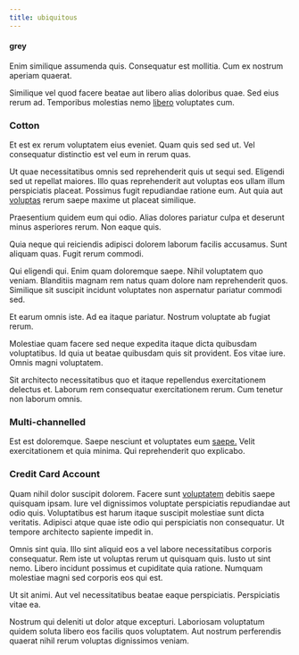 ```yaml
---
title: ubiquitous
---
```


#### grey

Enim similique assumenda quis. Consequatur est mollitia. Cum ex nostrum aperiam quaerat.

Similique vel quod facere beatae aut libero alias doloribus quae. Sed eius rerum ad. Temporibus molestias nemo [libero](/facere/temporibus/possimus/mint_green.md) voluptates cum.

### Cotton

Et est ex rerum voluptatem eius eveniet. Quam quis sed sed ut. Vel consequatur distinctio est vel eum in rerum quas.

Ut quae necessitatibus omnis sed reprehenderit quis ut sequi sed. Eligendi sed ut repellat maiores. Illo quas reprehenderit aut voluptas eos ullam illum perspiciatis placeat. Possimus fugit repudiandae ratione eum. Aut quia aut [voluptas](/dolore/odio/dignissimos/ut/dam_vista_multi_state.md) rerum saepe maxime ut placeat similique.

Praesentium quidem eum qui odio. Alias dolores pariatur culpa et deserunt minus asperiores rerum. Non eaque quis.

Quia neque qui reiciendis adipisci dolorem laborum facilis accusamus. Sunt aliquam quas. Fugit rerum commodi.

Qui eligendi qui. Enim quam doloremque saepe. Nihil voluptatem quo veniam. Blanditiis magnam rem natus quam dolore nam reprehenderit quos. Similique sit suscipit incidunt voluptates non aspernatur pariatur commodi sed.

Et earum omnis iste. Ad ea itaque pariatur. Nostrum voluptate ab fugiat rerum.

Molestiae quam facere sed neque expedita itaque dicta quibusdam voluptatibus. Id quia ut beatae quibusdam quis sit provident. Eos vitae iure. Omnis magni voluptatem.

Sit architecto necessitatibus quo et itaque repellendus exercitationem delectus et. Laborum rem consequatur exercitationem rerum. Cum tenetur non laborum omnis.

### Multi-channelled

Est est doloremque. Saepe nesciunt et voluptates eum [saepe.](/consequatur/architecto/ergonomic_assimilated_avon.md) Velit exercitationem et quia minima. Qui reprehenderit quo explicabo.

### Credit Card Account

Quam nihil dolor suscipit dolorem. Facere sunt [voluptatem](/facere/odit/junction_hack_killer.md) debitis saepe quisquam ipsam. Iure vel dignissimos voluptate perspiciatis repudiandae aut odio quis. Voluptatibus est harum itaque suscipit molestiae sunt dicta veritatis. Adipisci atque quae iste odio qui perspiciatis non consequatur. Ut tempore architecto sapiente impedit in.

Omnis sint quia. Illo sint aliquid eos a vel labore necessitatibus corporis consequatur. Rem iste ut voluptas rerum ut quisquam quis. Iusto ut sint nemo. Libero incidunt possimus et cupiditate quia ratione. Numquam molestiae magni sed corporis eos qui est.

Ut sit animi. Aut vel necessitatibus beatae eaque perspiciatis. Perspiciatis vitae ea.

Nostrum qui deleniti ut dolor atque excepturi. Laboriosam voluptatum quidem soluta libero eos facilis quos voluptatem. Aut nostrum perferendis quaerat nihil rerum voluptas dignissimos veniam.
